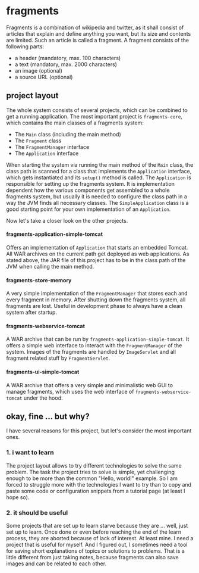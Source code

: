 # fragments
Fragments is a combination of wikipedia and twitter, as it shall consist of articles that explain and define anything you want, but its size and contents are limited. Such an article is called a fragment.
A fragment consists of the following parts:
* a header (mandatory, max. 100 characters)
* a text (mandatory, max. 2000 characters)
* an image (optional)
* a source URL (optional)

## project layout

The whole system consists of several projects, which can be combined to get a running application. The most important project is `fragments-core`, which contains the main classes of a fragments system:
* The `Main` class (including the main method)
* The `Fragment` class
* The `FragmentManager` interface
* The `Application` interface

When starting the system via running the main method of the `Main` class, the class path is scanned for a class that implements the `Application` interface, which gets instantiated and its `setup()` method is called. The `Application` is responsible for setting up the fragments system. It is implementation dependent how the various components get assembled to a whole fragments system, but usually it is needed to configure the class path in a way the JVM finds all necessary classes. The `SimpleApplication` class is a good starting point for your own implementation of an `Application`.

Now let's take a closer look on the other projects.

#### fragments-application-simple-tomcat

Offers an implementation of `Application` that starts an embedded Tomcat. All WAR archives on the current path get deployed as web applications. As stated above, the JAR file of this project has to be in the class path of the JVM when calling the main method.

#### fragments-store-memory

A very simple implementation of the `FragmentManager` that stores each and every fragment in memory. After shutting down the fragments system, all fragments are lost. Useful in development phase to always have a clean system after startup.

#### fragments-webservice-tomcat

A WAR archive that can be run by `fragments-application-simple-tomcat`. It offers a simple web interface to interact with the `FragmentManager` of the system. Images of the fragments are handled by `ImageServlet` and all fragment related stuff by `FragmentServlet`.

#### fragments-ui-simple-tomcat

A WAR archive that offers a very simple and minimalistic web GUI to manage fragments, which uses the web interface of `fragments-webservice-tomcat` under the hood.

## okay, fine ... but why?

I have several reasons for this project, but let's consider the most important ones.

### 1. i want to learn

The project layout allows to try different technologies to solve the same problem. The task the project tries to solve is simple, yet challenging enough to be more than the common "Hello, world!" example. So I am forced to struggle more with the technologies I want to try than to copy and paste some code or configuration snippets from a tutorial page (at least I hope so).

### 2. it should be useful

Some projects that are set up to learn starve because they are ... well, just set up to learn. Once done or even before reaching the end of the learn process, they are aborted because of lack of interest. At least mine.
I need a project that is useful for myself. And I figured out, I sometimes need a tool for saving short explanations of topics or solutions to problems. That is a little different from just taking notes, because fragments can also save images and can be related to each other.
